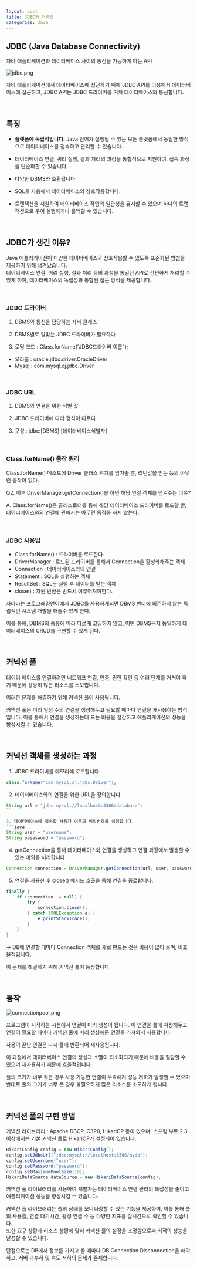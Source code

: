 ```yaml
---
layout: post
title: JDBC와 커넥션 
categories: Java
---
```


## JDBC (Java Database Connectivity)
자바 애플리케이션과 데이터베이스 사이의 통신을 가능하게 하는 API



![jdbc.png](https://github.com/user-attachments/assets/ab7f139d-c285-4183-8192-3483da38d225)

자바 애플리케이션에서 데이터베이스에 접근하기 위해 JDBC API를 이용해서 데이터베이스에 접근하고,
JDBC API는 JDBC 드라이버를 거쳐 데이터베이스와 통신합니다.



<br>



## 특징
- **플랫폼에 독립적입니다.** Java 언어가 실행될 수 있는 모든 플랫폼에서
  동일한 방식으로 데이터베이스를 접속하고 관리할 수 있습니다.

- 데이터베이스 연결, 쿼리 실행, 결과 처리의 과정을 통합적으로 지원하여, 접속 과정을 단순화할 수 있습니다.

- 다양한 DBMS와 호환됩니다.

- SQL을 사용해서 데이터베이스와 상호작용합니다.

- 트랜잭션을 지원하여 데이터베이스 작업의 일관성을 유지할 수 있으며 하나의 트랜잭션으로 묶어 실행하거나 롤백할 수 있습니다.





<br>



## JDBC가 생긴 이유?
Java 애플리케이션이 다양한 데이터베이스와 상호작용할 수 있도록 표준화된 방법을 제공하기 위해 생겨났습니다.  
데이터베이스 연결, 쿼리 실행, 결과 처리 등의 과정을 통일된 API로 간편하게 처리할 수 있게 하여, 데이터베이스의 독립성과 통합된 접근 방식을 제공합니다.



<br>



### JDBC 드라이버
1) DBMS와 통신을 담당하는 자바 클래스

2) DBMS별로 알맞는 JDBC 드라이버가 필요하다

3) 로딩 코드 : Class.forName("JDBC드라이버 이름");

- 오라클 : oracle.jdbc.driver.OracleDriver
- Mysql : com.mysql.cj.jdbc.Driver

<br>

### JDBC URL

1) DBMS와 연결을 위한 식별 값

2) JDBC 드라이버에 따라 형식이 다르다

3) 구성 : jdbc:[DBMS]:[데이터베이스식별자]


<br>

### Class.forName() 동작 원리

Class.forName() 메소드에 Driver 클래스 위치를 넘겨줄 뿐, 리턴값을 받는 등의 아무런 동작이 없다.

Q2. 이후 DriverManager.getConnection()을 하면 해당 연결 객체를 넘겨주는 이유?

A. Class.forName()은 클래스로더를 통해 해당 데이터베이스 드라이버를 로드할 뿐, 데이터베이스와의 연결에 관해서는 아무런 동작을 하지 않는다.

<br>


### JDBC 사용법

- Class.forName() : 드라이버를 로드한다.
- DriverManager : 로드된 드라이버를 통해서 Connection을 활성화해주는 객체
- Connection : 데이터베이스와의 연결
- Statement : SQL을 실행하는 객체
- ResultSet : SQL문 실행 후 데이터를 받는 객체
- close() : 자원 반환은 반드시 이루어져야한다.


자바라는 프로그래밍언어에서 JDBC를 사용하게되면 DBMS 벤더에 의존하지 않는 독립적인 시스템 개발을 해줄수 있게 한다.

이를 통해, DBMS의 종류에 따라 다르게 코딩하지 않고, 어떤 DBMS든지 동일하게 데이터베이스의 CRUD를 구현할 수 있게 된다.



<br>



## 커넥션 풀
데이터 베이스를 연결하려면 네트워크 연결, 인증, 권한 확인 등
여러 단계를 거쳐야 하기 때문에 상당히 많은 리소스를 소모합니다.

이러한 문제를 해결하기 위해 커넥션 풀이 사용됩니다.

커넥션 풀은 미리 일정 수의 연결을 생성해두고 필요할 때마다 연결을 재사용하는 방식입니다.
이를 통해서 연결을 생성하는데 드는 비용을 절감하고 애플리케이션의 성능을 향상시킬 수 있습니다.

<br>



## 커넥션 객체를 생성하는 과정
1. JDBC 드라이버를 메모리에 로드합니다.
```java
class.forName("com.mysql.cj.jdbc.Driver");
```

2. 데이터베이스와의 연결을 위한 URL을 정의합니다.
```java
String url = "jdbc:mysql://localhost:3306/database";
``

3. 데이터베이스에 접속할 사용자 이름과 비밀번호를 설정합니다.  
```java
String user = "username";
String pasasword = "password";
```

4. getConnection을 통해 데이터베이스와 연결을 생성하고 연결 과정에서 발생할 수 있는 예외를 처리합니다.
```java
Connection connection = DriverManager.getConnection(url, user, password);
```

5. 연결을 사용한 후 close() 메서드 호출을 통해 연결을 종료합니다.
```java
finally {
    if (connection != null) {
        try {
            connection.close();
        } catch (SQLException e) {
            e.printStackTrace();
        }
    }
}
```

-> DB에 연결할 때마다 Connection 객체를 새로 만드는 것은 비용이 많이 들며, 비효율적입니다.

이 문제를 해결하기 위해 커넥션 풀이 등장합니다.


<br>



## 동작

![connectionpool.png](https://github.com/user-attachments/assets/c3302355-cfc2-4030-82d2-c5285b191fb1)

프로그램이 시작하는 시점에서 연결이 미리 생성이 됩니다. 이 연겯을 풀에 저장해두고 연결이 필요할 때마다
커넥션 풀에 미리 생성해둔 연결을 가져와서 사용합니다.

사용이 끝난 연결은 다시 풀에 반환되어 재사용됩니다.

이 과정에서 데이터베이스 연결의 생성과 소멸이 최소화되기 때문에 비용을 절감할 수 있으며 재사용하기 때문에 효율적입니다.

풀의 크기가 너무 작은 경우 사용 가능한 연결이 부족해져 성능 저하가 발생할 수 있으며 반대로 풀의 크기가 너무 큰 경우
불필요하게 많은 리소스를 소모하게 됩니다.



<br>



## 커넥션 풀의 구현 방법
커넥션  라이브러리 : Apache DBCP, C3P0, HikariCP 등이 있으며, 스프링 부트 2.3 이상에서는 기본 커넥션 풀로 HikariCP가 설정되어 있습니다.

```java
HikariConfig config = new HikariConfig();
config.setJdbcUrl("jdbc:mysql://localhost:3306/mydb");
config.setUsername("user");
config.setPassword("password");
config.setMaximumPoolSize(10);
HikariDataSource dataSource = new HikariDataSource(config);
```

커넥션 풀 라이브러리를 사용하여 개발자는 데이터베이스 연결 관리의 복잡성을 줄이고 애플리케이션 성능을 향상시킬 수 있습니다.
  
커넥션 풀 라이브러리는 풀의 상태를 모니터링할 수 있는 기능을 제공하며, 이를 통해 풀의 사용률, 연결 대기시간, 활성 연결 수 등 다양한
지표를 실시간으로 확인할 수 있습니다.  
또한 요구 상황과 리소스 상황에 맞춰 커넥션 풀의 설정을 조정함으로써 최적의 성능을 달성할 수 있습니다.  

단점으로는 DB에서 정보를 가지고 올 때마다 DB Connection Disconnection을 해야하고, 서버 과부하 및 속도 저하의 문제가 존재합니다.




